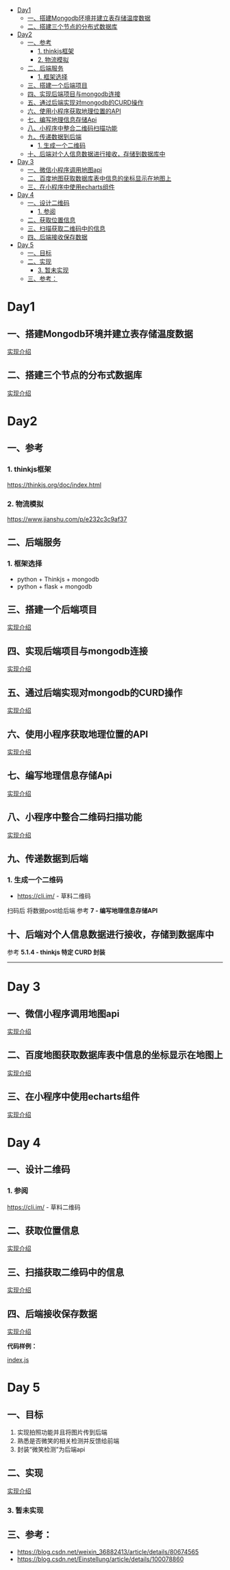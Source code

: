- [Day1](#day1)
    - [一、搭建Mongodb环境并建立表存储温度数据](#一搭建mongodb环境并建立表存储温度数据)
    - [二、搭建三个节点的分布式数据库](#二搭建三个节点的分布式数据库)
- [Day2](#day2)
    - [一、参考](#一参考)
        - [1. thinkjs框架](#1-thinkjs框架)
        - [2. 物流模拟](#2-物流模拟)
    - [二、后端服务](#二后端服务)
        - [1. 框架选择](#1-框架选择)
    - [三、搭建一个后端项目](#三搭建一个后端项目)
    - [四、实现后端项目与mongodb连接](#四实现后端项目与mongodb连接)
    - [五、通过后端实现对mongodb的CURD操作](#五通过后端实现对mongodb的curd操作)
    - [六、使用小程序获取地理位置的API](#六使用小程序获取地理位置的api)
    - [七、编写地理信息存储Api](#七编写地理信息存储api)
    - [八、小程序中整合二维码扫描功能](#八小程序中整合二维码扫描功能)
    - [九、传递数据到后端](#九传递数据到后端)
        - [1. 生成一个二维码](#1-生成一个二维码)
    - [十、后端对个人信息数据进行接收，存储到数据库中](#十后端对个人信息数据进行接收存储到数据库中)
- [Day 3](#day-3)
    - [一、微信小程序调用地图api](#一微信小程序调用地图api)
    - [二、百度地图获取数据库表中信息的坐标显示在地图上](#二百度地图获取数据库表中信息的坐标显示在地图上)
    - [三、在小程序中使用echarts组件](#三在小程序中使用echarts组件)
- [Day 4](#day-4)
    - [一、设计二维码](#一设计二维码)
        - [1. 参阅](#1-参阅)
    - [二、获取位置信息](#二获取位置信息)
    - [三、扫描获取二维码中的信息](#三扫描获取二维码中的信息)
    - [四、后端接收保存数据](#四后端接收保存数据)
- [Day 5](#day-5)
    - [一、目标](#一目标)
    - [二、实现](#二实现)
        - [3. 暂未实现](#3-暂未实现)
    - [三、参考：](#三参考)


# Day1

## 一、搭建Mongodb环境并建立表存储温度数据

[实现介绍](./pages/day1-db1.md)

## 二、搭建三个节点的分布式数据库

[实现介绍](./pages/day1-db2.md)


# Day2

## 一、参考

### 1. thinkjs框架

https://thinkjs.org/doc/index.html

### 2. 物流模拟

https://www.jianshu.com/p/e232c3c9af37

## 二、后端服务

### 1. 框架选择

- python + Thinkjs + mongodb
- python + flask + mongodb

## 三、搭建一个后端项目

[实现介绍](./pages/day2-part3-back-project.md)

## 四、实现后端项目与mongodb连接

[实现介绍](./pages/day2-part4-mongodb.md)
​
## 五、通过后端实现对mongodb的CURD操作

[实现介绍](./pages/day2-part5-mongodb-curd.md)

## 六、使用小程序获取地理位置的API

[实现介绍](./pages/day2-part6-get-address-api.md)

## 七、编写地理信息存储Api

[实现介绍](./pages/day2-part6-get-address-api.md)

## 八、小程序中整合二维码扫描功能

[实现介绍](./pages/day2-part8-weixin-scan.md)

## 九、传递数据到后端

### 1. 生成一个二维码

+ https://cli.im/ - 草料二维码

扫码后 将数据post给后端
参考 **7 - 编写地理信息存储API**

## 十、后端对个人信息数据进行接收，存储到数据库中

参考 **5.1.4 - thinkjs 特定 CURD 封装**

------



# Day 3

## 一、微信小程序调用地图api

[实现介绍](./pages/day3-weixin-map.md)


## 二、百度地图获取数据库表中信息的坐标显示在地图上

[实现介绍](./pages/day3-show-db-map.md)

## 三、在小程序中使用echarts组件

[实现介绍](./pages/day3-show-echarts.md)
   
# Day 4

## 一、设计二维码

### 1. 参阅

https://cli.im/ - 草料二维码

## 二、获取位置信息

[实现介绍](./pages/day4-part2-get-addr-info.md)

## 三、扫描获取二维码中的信息

[实现介绍](./pages/day4-part3-scan-info.md)

## 四、后端接收保存数据

[实现介绍](./pages/day4-part4-back-project-get-db.md)

**代码样例：**

[index.js](https://github.com/xpcloud/map-miniprogram/blob/master/pages/index/index.js)

# Day 5

## 一、目标

1. 实现拍照功能并且将图片传到后端
2. 熟悉是否微笑的相关检测并反馈给前端
3. 封装“微笑检测”为后端api

## 二、实现

[实现介绍](./pages/day5-part2-camera-smile-face.md)

### 3. 暂未实现

## 三、参考：
* https://blog.csdn.net/weixin_36882413/article/details/80674565
* https://blog.csdn.net/Einstellung/article/details/100078860 


